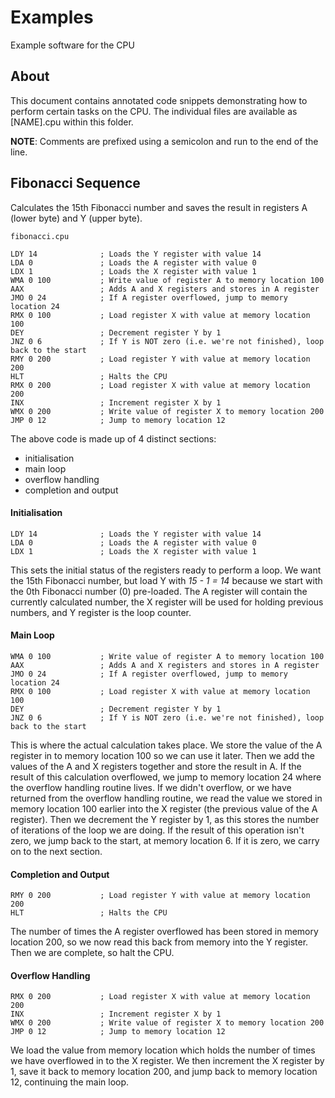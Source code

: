 # Examples
Example software for the CPU

## About
This document contains annotated code snippets demonstrating how to perform certain tasks on
the CPU. The individual files are available as [NAME].cpu within this folder.

**NOTE**: Comments are prefixed using a semicolon and run to the end of the line.

## Fibonacci Sequence

Calculates the 15th Fibonacci number and saves the result in registers A (lower byte) and
Y (upper byte).

```commandline
fibonacci.cpu

LDY 14              ; Loads the Y register with value 14
LDA 0               ; Loads the A register with value 0
LDX 1               ; Loads the X register with value 1
WMA 0 100           ; Write value of register A to memory location 100
AAX                 ; Adds A and X registers and stores in A register
JMO 0 24            ; If A register overflowed, jump to memory location 24
RMX 0 100           ; Load register X with value at memory location 100
DEY                 ; Decrement register Y by 1
JNZ 0 6             ; If Y is NOT zero (i.e. we're not finished), loop back to the start
RMY 0 200           ; Load register Y with value at memory location 200
HLT                 ; Halts the CPU
RMX 0 200           ; Load register X with value at memory location 200
INX                 ; Increment register X by 1
WMX 0 200           ; Write value of register X to memory location 200
JMP 0 12            ; Jump to memory location 12
```
The above code is made up of 4 distinct sections:
- initialisation
- main loop 
- overflow handling
- completion and output

#### Initialisation
```commandline
LDY 14              ; Loads the Y register with value 14
LDA 0               ; Loads the A register with value 0
LDX 1               ; Loads the X register with value 1
```
This sets the initial status of the registers ready to perform a loop. We want the 15th
Fibonacci number, but load Y with *15 - 1 = 14* because we start with the 0th Fibonacci 
number (0) pre-loaded. The A register will contain the currently calculated number, the X
register will be used for holding previous numbers, and Y register is the loop counter.

#### Main Loop
```commandline
WMA 0 100           ; Write value of register A to memory location 100
AAX                 ; Adds A and X registers and stores in A register
JMO 0 24            ; If A register overflowed, jump to memory location 24
RMX 0 100           ; Load register X with value at memory location 100
DEY                 ; Decrement register Y by 1
JNZ 0 6             ; If Y is NOT zero (i.e. we're not finished), loop back to the start
```
This is where the actual calculation takes place. We store the value of the A register in to
memory location 100 so we can use it later. Then we add the values of the A and X registers
together and store the result in A. If the result of this calculation overflowed, we jump to
memory location 24 where the overflow handling routine lives. If we didn't overflow, or we
have returned from the overflow handling routine, we read the value we stored in memory
location 100 earlier into the X register (the previous value of the A register). Then we
decrement the Y register by 1, as this stores the number of iterations of the loop we are
doing. If the result of this operation isn't zero, we jump back to the start, at memory
location 6. If it is zero, we carry on to the next section.

#### Completion and Output
```commandline
RMY 0 200           ; Load register Y with value at memory location 200
HLT                 ; Halts the CPU
```
The number of times the A register overflowed has been stored in memory location 200, so we
now read this back from memory into the Y register. Then we are complete, so halt the CPU.

#### Overflow Handling
```commandline
RMX 0 200           ; Load register X with value at memory location 200
INX                 ; Increment register X by 1
WMX 0 200           ; Write value of register X to memory location 200
JMP 0 12            ; Jump to memory location 12
```
We load the value from memory location which holds the number of times we have overflowed in
to the X register. We then increment the X register by 1, save it back to memory location
200, and jump back to memory location 12, continuing the main loop.